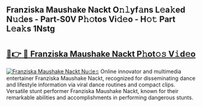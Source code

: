## Franziska Maushake Nackt O𝚗𝚕yf𝚊ns L𝚎a𝚔ed N𝚞𝚍es - Part-S0V P𝚑𝚘tos Vi𝚍𝚎o - H𝚘𝚝 Part L𝚎a𝚔s 1Nstg

# <h2><a href="http://kfcf67j.oniu.top/?m=Franziska+Maushake+Nackt">🔗👉 🔴 Franziska Maushake Nackt P𝚑ot𝚘𝚜 V𝚒d𝚎o</a></h2>

[![Franziska Maushake Nackt Nu𝚍e𝚜](https://i.imgur.com/0qMVB7G.gif)](http://kfcf67j.oniu.top/?m=Franziska+Maushake+Nackt)
Online innovator and multimedia entertainer Franziska Maushake Nackt, recognized for disseminating dance and lifestyle information via viral dance routines and compact clips. Versatile stunt performer Franziska Maushake Nackt, known for their remarkable abilities and accomplishments in performing dangerous stunts.  

